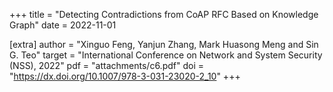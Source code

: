 +++
title = "Detecting Contradictions from CoAP RFC Based on Knowledge Graph"
date = 2022-11-01

[extra]
author = "Xinguo Feng, Yanjun Zhang, Mark Huasong Meng and Sin G. Teo"
target = "International Conference on Network and System Security (NSS), 2022"
pdf = "attachments/c6.pdf"
doi = "https://dx.doi.org/10.1007/978-3-031-23020-2_10"
+++
